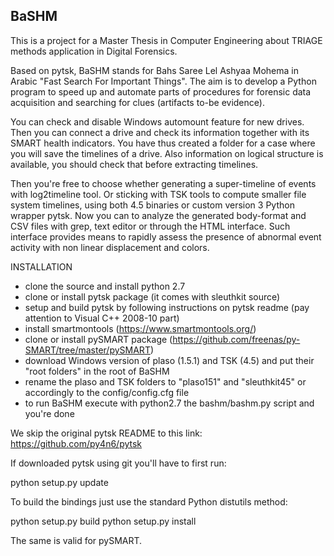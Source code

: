 ## BaSHM

This is a project for a Master Thesis in Computer Engineering about TRIAGE methods application
in Digital Forensics.

Based on pytsk, BaSHM stands for Bahs Saree Lel Ashyaa Mohema in Arabic "Fast Search For Important Things". 
The aim is to develop a Python program to speed up and automate parts of procedures
for forensic data acquisition and searching for clues (artifacts to-be evidence).

You can check and disable Windows automount feature for new drives.
Then you can connect a drive and check its information together with its SMART health indicators.
You have thus created a folder for a case where you will save the timelines of a drive.
Also information on logical structure is available, you should check that before extracting timelines.

Then you're free to choose whether generating a super-timeline of events with log2timeline tool.
Or sticking with TSK tools to compute smaller file system timelines, using both 4.5 binaries or custom version 3 Python wrapper pytsk.
Now you can to analyze the generated body-format and CSV files with grep, text editor or through the HTML interface.
Such interface provides means to rapidly assess the presence of abnormal event activity with non linear displacement and colors.

INSTALLATION
- clone the source and install python 2.7
- clone or install pytsk package (it comes with sleuthkit source)
- setup and build pytsk by following instructions on pytsk readme (pay attention to Visual C++ 2008-10 part)
- install smartmontools (https://www.smartmontools.org/)
- clone or install pySMART package (https://github.com/freenas/py-SMART/tree/master/pySMART)
- download Windows version of plaso (1.5.1) and TSK (4.5) and put their "root folders" in the root of BaSHM
- rename the plaso and TSK folders to "plaso151" and "sleuthkit45" or accordingly to the config/config.cfg file
- to run BaSHM execute with python2.7 the bashm/bashm.py script and you're done

We skip the original pytsk README to this link: https://github.com/py4n6/pytsk

If downloaded pytsk using git you'll have to first run:

python setup.py update

To build the bindings just use the standard Python distutils method:

python setup.py build
python setup.py install

The same is valid for pySMART.

